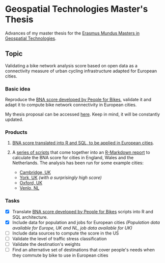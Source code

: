 # Geospatial Technologies Master's Thesis
Advances of my master thesis for the [Erasmus Mundus Masters in Geospatial Technologies](http://mastergeotech.info/).

## Topic

Validating a bike network analysis score based on open data as a connectivity measure of urban cycling infrastructure adapted for European cities.

### Basic idea

Reproduce the [BNA score developed by People for Bikes](https://bna.peopleforbikes.org/#/), validate it and adapt it to compute bike network connectivity in European cities.
 
My thesis proposal can be accessed [here](https://loreabad6.github.io/masters-thesis-geotech/Thesis_Proposal.html). Keep in mind, it will be constantly updated.	

### Products

1. [BNA score translated into R and SQL, to be applied in European cities](https://loreabad6.github.io/masters-thesis-geotech/BNA-Europe.nb.html).
 
2. A [series of scripts](scripts/) that come together into an [R-Markdown report](report/BNA-Report-Template.Rmd) to calculate the BNA score for cities in England, Wales and the Netherlands. The analysis has been run for some example cities:
   - [Cambridge, UK](https://loreabad6.github.io/masters-thesis-geotech/BNA-Report-Cambridge.nb.html)
   - [York, UK](https://loreabad6.github.io/masters-thesis-geotech/BNA-Report-York.nb.html) _(with a surprisingly high score)_
   - [Oxford, UK](https://loreabad6.github.io/masters-thesis-geotech/BNA-Report-Oxford.nb.html)
   - [Venlo, NL](https://loreabad6.github.io/masters-thesis-geotech/BNA-Report-Venlo.nb.html)

### Tasks

- [X] Translate [BNA score developed by People for Bikes](https://bna.peopleforbikes.org/#/) scripts into R and SQL architecture.
- [X] Include data for population and jobs for European cities _(Population data available for Europe, UK and NL, job data available for UK)_
- [ ] Include data sources to compute the score in the US
- [ ] Validate the level of traffic stress classification
- [ ] Validate the destination's weights
- [ ] Find an alternative set of destinations that cover people's needs when they commute by bike to use in European cities
